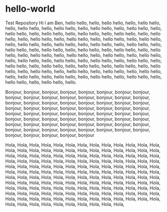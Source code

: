 # hello-world
Test Repository
Hi I am Ben, hello hello, hello, hello hello, hello, hello hello, hello, hello hello, hello, hello hello, hello, hello hello, hello, hello hello, hello, hello hello, hello, hello hello, hello, hello hello, hello, hello hello, hello, hello hello, hello, hello hello, hello, hello hello, hello, hello hello, hello, hello hello, hello, hello hello, hello, hello hello, hello, hello hello, hello, hello hello, hello, hello hello, hello, hello hello, hello, hello hello, hello, hello hello, hello, hello hello, hello, hello hello, hello, hello hello, hello, hello hello, hello, hello hello, hello, hello hello, hello, hello hello, hello, hello hello, hello, hello hello, hello, hello hello, hello, hello hello, hello, hello hello, hello, hello hello, hello, hello hello, hello, hello hello, hello, hello hello, hello, hello hello, hello, hello hello, hello, hello hello, hello, hello hello, hello, hello hello, hello, hello hello, hello, hello hello, hello, hello hello, hello.

Bonjour, bonjour, bonjour, bonjour, bonjour,  bonjour, bonjour,  bonjour, bonjour,  bonjour, bonjour,  bonjour, bonjour,  bonjour, bonjour,  bonjour, bonjour,  bonjour, bonjour,  bonjour, bonjour,  bonjour, bonjour,  bonjour, bonjour,  bonjour, bonjour,  bonjour, bonjour,  bonjour, bonjour,  bonjour, bonjour,  bonjour, bonjour,  bonjour, bonjour,  bonjour, bonjour,  bonjour, bonjour,  bonjour, bonjour,  bonjour, bonjour,  bonjour, bonjour,  bonjour, bonjour,  bonjour, bonjour,  bonjour, bonjour,  bonjour, bonjour,  bonjour, bonjour,  bonjour, bonjour,  bonjour, bonjour,  bonjour, bonjour,  bonjour, bonjour,  bonjour, bonjour,  bonjour, bonjour

Hola, Hola, Hola, Hola, Hola, Hola, Hola, Hola, Hola, Hola, Hola, Hola, Hola, Hola, Hola, Hola, Hola, Hola, Hola, Hola, Hola, Hola, Hola, Hola, Hola, Hola, Hola, Hola, Hola, Hola, Hola, Hola, Hola, Hola, Hola, Hola, Hola, Hola, Hola, Hola, Hola, Hola, Hola, Hola, Hola, Hola, Hola, Hola, Hola, Hola, Hola, Hola, Hola, Hola, Hola, Hola, Hola, Hola, Hola, Hola, Hola, Hola, Hola, Hola, Hola, Hola, Hola, Hola, Hola, Hola, Hola, Hola, Hola, Hola, Hola, Hola, Hola, Hola, Hola, Hola, Hola, Hola, Hola, Hola, Hola, Hola, Hola, Hola, Hola, Hola, Hola, Hola, Hola, Hola, Hola, Hola, Hola, Hola, Hola, Hola, Hola, Hola, Hola, Hola, Hola, Hola, Hola, Hola, Hola, Hola, Hola, Hola, Hola, Hola, Hola, Hola, Hola, Hola, Hola, Hola, Hola, Hola, Hola, Hola, Hola, Hola, Hola, Hola, Hola, Hola, Hola, Hola, Hola, Hola, Hola, Hola, Hola, Hola, Hola, Hola, Hola, Hola, Hola, Hola, Hola, Hola, Hola, Hola, Hola, Hola, Hola, Hola, Hola, 
